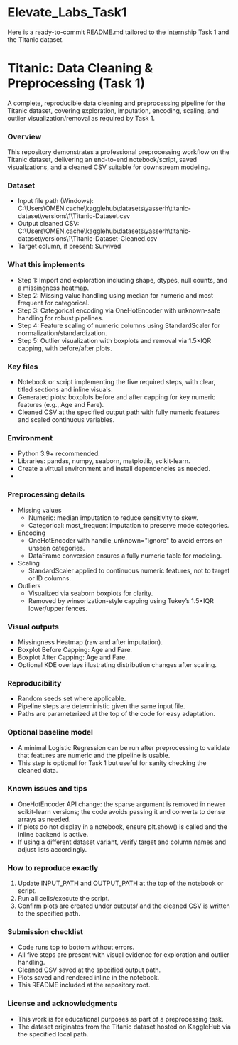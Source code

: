 # Elevate_Labs_Task1
Here is a ready-to-commit README.md tailored to the internship Task 1 and the Titanic dataset.

# Titanic: Data Cleaning & Preprocessing (Task 1)

A complete, reproducible data cleaning and preprocessing pipeline for the Titanic dataset, covering exploration, imputation, encoding, scaling, and outlier visualization/removal as required by Task 1.

### Overview
This repository demonstrates a professional preprocessing workflow on the Titanic dataset, delivering an end-to-end notebook/script, saved visualizations, and a cleaned CSV suitable for downstream modeling.

### Dataset
- Input file path (Windows): C:\Users\OMEN\.cache\kagglehub\datasets\yasserh\titanic-dataset\versions\1\Titanic-Dataset.csv
- Output cleaned CSV: C:\Users\OMEN\.cache\kagglehub\datasets\yasserh\titanic-dataset\versions\1\Titanic-Dataset-Cleaned.csv
- Target column, if present: Survived

### What this implements
- Step 1: Import and exploration including shape, dtypes, null counts, and a missingness heatmap.  
- Step 2: Missing value handling using median for numeric and most frequent for categorical.  
- Step 3: Categorical encoding via OneHotEncoder with unknown-safe handling for robust pipelines.  
- Step 4: Feature scaling of numeric columns using StandardScaler for normalization/standardization.  
- Step 5: Outlier visualization with boxplots and removal via 1.5×IQR capping, with before/after plots.  

### Key files
- Notebook or script implementing the five required steps, with clear, titled sections and inline visuals.  
- Generated plots: boxplots before and after capping for key numeric features (e.g., Age and Fare).  
- Cleaned CSV at the specified output path with fully numeric features and scaled continuous variables.  

### Environment
- Python 3.9+ recommended.  
- Libraries: pandas, numpy, seaborn, matplotlib, scikit-learn.  
- Create a virtual environment and install dependencies as needed.
- 
### Preprocessing details
- Missing values  
  - Numeric: median imputation to reduce sensitivity to skew.  
  - Categorical: most_frequent imputation to preserve mode categories.  
- Encoding  
  - OneHotEncoder with handle_unknown="ignore" to avoid errors on unseen categories.  
  - DataFrame conversion ensures a fully numeric table for modeling.  
- Scaling  
  - StandardScaler applied to continuous numeric features, not to target or ID columns.  
- Outliers  
  - Visualized via seaborn boxplots for clarity.  
  - Removed by winsorization-style capping using Tukey’s 1.5×IQR lower/upper fences.  

### Visual outputs
- Missingness Heatmap (raw and after imputation).  
- Boxplot Before Capping: Age and Fare.  
- Boxplot After Capping: Age and Fare.  
- Optional KDE overlays illustrating distribution changes after scaling.  

### Reproducibility
- Random seeds set where applicable.  
- Pipeline steps are deterministic given the same input file.  
- Paths are parameterized at the top of the code for easy adaptation.

### Optional baseline model
- A minimal Logistic Regression can be run after preprocessing to validate that features are numeric and the pipeline is usable.  
- This step is optional for Task 1 but useful for sanity checking the cleaned data.

### Known issues and tips
- OneHotEncoder API change: the sparse argument is removed in newer scikit-learn versions; the code avoids passing it and converts to dense arrays as needed.  
- If plots do not display in a notebook, ensure plt.show() is called and the inline backend is active.  
- If using a different dataset variant, verify target and column names and adjust lists accordingly.

### How to reproduce exactly
1) Update INPUT_PATH and OUTPUT_PATH at the top of the notebook or script.  
2) Run all cells/execute the script.  
3) Confirm plots are created under outputs/ and the cleaned CSV is written to the specified path.  

### Submission checklist
- Code runs top to bottom without errors.  
- All five steps are present with visual evidence for exploration and outlier handling.  
- Cleaned CSV saved at the specified output path.  
- Plots saved and rendered inline in the notebook.  
- This README included at the repository root.  

### License and acknowledgments
- This work is for educational purposes as part of a preprocessing task.  
- The dataset originates from the Titanic dataset hosted on KaggleHub via the specified local path.
